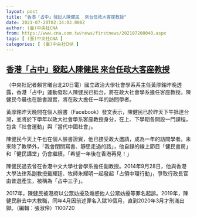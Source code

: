 ```yaml
---
layout: post
title: "香港「占中」發起人陳健民  來台任政大客座教授"
date: 2021-07-20T02:34:03.000Z
author: (臺)中央社CNA
from: https://www.cna.com.tw/news/firstnews/202107200040.aspx
tags: [ (臺)中央社CNA ]
categories: [ (臺)中央社CNA ]
---
```

<!--1626748443000-->
[香港「占中」發起人陳健民  來台任政大客座教授](https://www.cna.com.tw/news/firstnews/202107200040.aspx)
------

<div>
<div></div><div class="paragraph"><p>（中央社記者賴言曦台北20日電）國立政治大學社會學系系主任黃厚銘昨晚透露，香港「占中」運動發起人陳健民已抵台，將在政大社會學系擔任客座教授。陳健民今晨也在臉書證實，將在政大擔任一年的訪問學者。</p><p>黃厚銘昨天晚間在個人臉書（Facebook）發文表示，陳健民已於昨天下午抵達台灣，並將於下學年以政大社會學系客座教授身分，在上、下學期各開設一門課程，包含「社會運動」與「當代中國社會」。</p><p>陳健民今天上午也在個人臉書證實，他已接受政大邀請，成為一年的訪問學者。未來除了教學外，「我會閉關寫書、靜思走過的路」，他自錄的線上節目「健民書房」和「健民講堂」仍會繼續，「希望一年後在香港再見！」</p><p>陳健民過去曾在香港中文大學社會學系擔任副教授。2014年9月28日，他與香港大學法律系副教授戴耀廷、牧師朱耀明一起發起「占領中環行動」，爭取行政長官由普選產生，被稱為「占中三子」。</p><p>2017年，陳健民被港府以公眾妨擾及煽惑他人公眾妨擾等罪名起訴。2019年，陳健民辭去中大教職，同年4月因前述罪名入獄16個月，直到2020年3月才刑滿出獄。（編輯：張淑伶）1100720</p><div class='media'>                                <div class='facebookMedia'>                                    <div class='fb-post' data-href='https://www.facebook.com/photo/?fbid=4543138779064553&set=a.281054658606341'></div>                                </div>                            </div></div>
</div>
